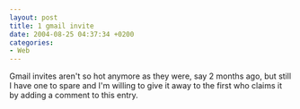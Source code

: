 ```yaml
---
layout: post
title: 1 gmail invite
date: 2004-08-25 04:37:34 +0200
categories:
- Web
---
```

<p>Gmail invites aren't so hot anymore as they were, say 2 months ago, but still I have one to spare and I'm willing to give it away to the first who claims it by adding a comment to this entry.</p>
